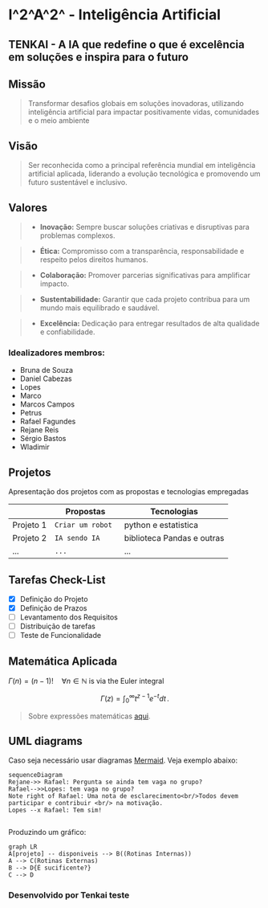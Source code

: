 ﻿#   I^2^A^2^  - Inteligência Artificial  
## TENKAI - A  IA que redefine o que é excelência em soluções e inspira para o futuro
## Missão
>Transformar desafios globais em soluções inovadoras, utilizando inteligência artificial para impactar positivamente vidas, comunidades e o meio ambiente

## Visão 

>Ser reconhecida como a principal referência mundial em inteligência artificial aplicada, liderando a evolução tecnológica e promovendo um futuro sustentável e inclusivo.

## Valores 
> - **Inovação:** Sempre buscar soluções criativas e disruptivas para problemas complexos.
    
>-   **Ética:** Compromisso com a transparência, responsabilidade e respeito pelos direitos humanos.
    
>-   **Colaboração:** Promover parcerias significativas para amplificar impacto.
    
>-   **Sustentabilidade:** Garantir que cada projeto contribua para um mundo mais equilibrado e saudável.
    
>-   **Excelência:** Dedicação para entregar resultados de alta qualidade e confiabilidade.
    
   ### Idealizadores membros:
- Bruna de Souza  
- Daniel Cabezas
- Lopes   
- Marco 
- Marcos Campos      
- Petrus                            
- Rafael Fagundes            
- Rejane Reis                  
- Sérgio Bastos
- Wladimir 

## Projetos 

Apresentação dos projetos com as propostas e tecnologias empregadas

|                |Propostas                         |Tecnologias
|----------------|-------------------------------|-----------------------------|
|Projeto 1|`Criar um robot `            |python e estatistica           |
|Projeto 2          |`IA sendo IA`            |biblioteca Pandas e outras            |
|...         |`...` |...
## Tarefas Check-List
 - [x] Definição do Projeto
 - [x] Definição de Prazos
 - [ ] Levantamento dos Requisitos
 - [ ] Distribuição de tarefas
 - [ ] Teste de Funcionalidade

## Matemática Aplicada
  $\Gamma(n) = (n-1)!\quad\forall n\in\mathbb N$ is via the Euler integral

$$
\Gamma(z) = \int_0^\infty t^{z-1}e^{-t}dt\,.
$$

> Sobre expressões matemáticas [aqui](http://meta.math.stackexchange.com/questions/5020/mathjax-basic-tutorial-and-quick-reference).


## UML diagrams
Caso seja necessário usar diagramas [Mermaid](https://mermaidjs.github.io/). Veja exemplo abaixo:
```mermaid
sequenceDiagram
Rejane->> Rafael: Pergunta se ainda tem vaga no grupo?
Rafael-->>Lopes: tem vaga no grupo?
Note right of Rafael: Uma nota de esclarecimento<br/>Todos devem participar e contribuir <br/> na motivação.
Lopes --x Rafael: Tem sim!
 
 ```

Produzindo um gráfico:

```mermaid
graph LR
A[projeto] -- disponiveis --> B((Rotinas Internas))
A --> C(Rotinas Externas)
B --> D{É sucificente?}
C --> D
```

   ### Desenvolvido por Tenkai  teste
